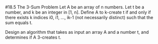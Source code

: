 #18.5 The 3-Sum Problem
Let A be an array of n numbers.  Let t be a number, and k be an integer
in [1, n].  Define A to k-create t if and only if there exists k indices
i0, i1, ..., ik-1 (not necessarily distinct) such that the sum equals t.

Design an algorithm that takes as input an array A and a number t, and
determines if A 3-creates t.